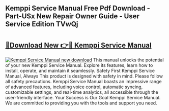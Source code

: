 ## Kemppi Service Manual Free Pdf Download - Part-USx New Repair Owner Guide - User Service Edition TVwQj

# <h2><a href="http://bc60898.oget.top/?id=Kemppi+Service+Manual">🔗Download New 👉🔴 Kemppi Service Manual</a></h2>

[![Kemppi Service Manual new download](https://i.imgur.com/5g1atiW.png)](http://bc60898.oget.top/?id=Kemppi+Service+Manual)
This manual unlocks the potential of your new Kemppi Service Manual. Explore its features, learn how to install, operate, and maintain it seamlessly. Safety First Kemppi Service Manual, Always This product is designed with safety in mind. Please follow all safety precautions. Kemppi Service Manual boasts an impressive range of advanced features, including voice control, automatic syncing, customizable settings, and real-time analytics, all accessible through the user-friendly interface. Your Success is Our Goal Kemppi Service Manual. We are committed to providing you with the tools and support you need.
